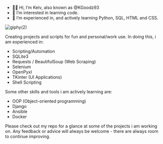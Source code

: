 - 👋🏾 Hi, I’m Kelv, also known as @KGoodz93
- 👀 I’m interested in learning code.
- 🌱 I’m experienced in, and actively learning Python, SQL, HTML and CSS.

![giphy(2)](https://user-images.githubusercontent.com/82043281/172653372-f3cb768f-ea68-40c0-96ab-4ad743a903de.gif)

Creating projects and scripts for fun and personal/work use. In doing this, i am experienced in:

- Scripting/Automation
- SQLite3
- Requests / BeautifulSoup (Web Scraping)
- Selenium
- OpenPyxl
- TKinter (UI Applications)
- Shell Scripting

Some other skills and tools i am actively learning are:

- OOP (Object-oriented programming)
- Django
- Ansible
- Docker

Please check out my repo for a glance at some of the projects i am working on. Any feedback or advice will always be welcome - there are always room to continue improving.

<!---
KGoodz93/KGoodz93 is a ✨ special ✨ repository because its `README.md` (this file) appears on your GitHub profile.
You can click the Preview link to take a look at your changes.
--->
